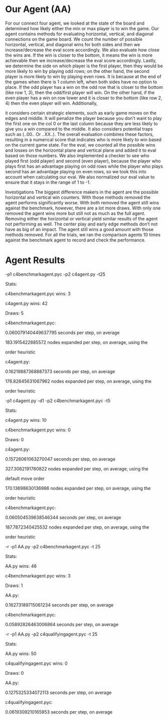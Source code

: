 
# Our Agent (AA)
For our connect four agent, we looked at the state of the board and determined how likely either
the min or max player is to win the game. Our agent contains methods for evaluating horizontal,
vertical, and diagonal connections on the game board. We count the number of possible
horizontal, vertical, and diagonal wins for both sides and then we increase/decrease the eval
score accordingly. We also evaluate how close the wins are. If the win is closer to the bottom, it
means the win is more achievable then we increase/decrease the eval score accordingly. Lastly,
we determine the side on which player is the first player, then they would be more likely to win
by playing odd rows; on the other hand, the second player is more likely to win by playing even
rows. It is because at the end of the games when there is 1 column left, when both sides have
no option to place. If the odd player has a win on the odd row that is closer to the bottom (like
row 1, 3), then the odd/first player will win. On the other hand, if the even player has a win on
row lower and it is closer to the bottom (like row 2, 4) then the even player will win. Additionally,

it considers certain strategic elements, such as early game moves on the edges and middle. It
will penalize the player because you don’t want to play the first one on the col 0 or the last
column because they are less likely to give you a win compared to the middle. It also considers
potential traps such as (..00.. Or ..XX..). The overall evaluation combines these factors, resulting
in a numerical score that indicates who is more likely to win based on the current game state.
For the eval, we counted all the possible wins and losses on the horizontal plane and vertical
plane and added it to eval based on those numbers. We also implemented a checker to see
who played first (odd player) and second (even player), because the player who plays first has
an advantage playing on odd rows while the player who plays second has an advantage playing
on even rows, so we took this into account when calculating our eval. We also normalized our
eval value to ensure that it stays in the range of 1 to -1.

Investigations
The biggest difference makers in the agent are the possible horizontal and vertical win counters.
With those methods removed the agent performs significantly worse. With both removed the
agent still wins against the benchmark, however, there are a lot more draws. With only one
removed the agent wins more but still not as much as the full agent. Removing either the
horizontal or vertical yield similar results of the agent not performing as well. The center play
and early edge methods don’t not have as big of an impact. The agent still wins a good amount
with those methods removed. For all the trials, we ran the comparison agents 10 times against
the benchmark agent to record and check the performance.

# Agent Results

-p1 c4benchmarkagent.pyc -p2 c4agent.py -t25

Stats:

c4benchmarkagent.pyc wins: 3

c4agent.py wins: 42

Draws: 5

c4benchmarkagent.pyc:

0.060079140449637795 seconds per step, on average

183.1915422885572 nodes expanded per step, on average, using the

order heuristic

c4agent.py:

0.16219887368887373 seconds per step, on average

176.82645631067962 nodes expanded per step, on average, using the

order heuristic

-p1 c4agent.py -d1 -p2 c4benchmarkagent.pyc -t5

Stats:

c4agent.py wins: 10

c4benchmarkagent.pyc wins: 0

Draws: 0

c4agent.py:

0.15726061063270047 seconds per step, on average

327.3082191780822 nodes expanded per step, on average, using the

default move order

170.13698630136986 nodes expanded per step, on average, using the

order heuristic

c4benchmarkagent.pyc:

0.060504539638546344 seconds per step, on average

187.7872340425532 nodes expanded per step, on average, using the

order heuristic

-r -p1 AA.py -p2 c4benchmarkagent.pyc -t 25

Stats:

AA.py wins: 46

c4benchmarkagent.pyc wins: 3

Draws: 1

AA.py:

0.16273189715061234 seconds per step, on average

c4benchmarkagent.pyc:

0.05892826463006864 seconds per step, on average

-r -p1 AA.py -p2 c4qualifyingagent.pyc -t 25

Stats:

AA.py wins: 50

c4qualifyingagent.pyc wins: 0

Draws: 0

AA.py:

0.1275325334072113 seconds per step, on average

c4qualifyingagent.pyc:

0.0619309210165953 seconds per step, on average

